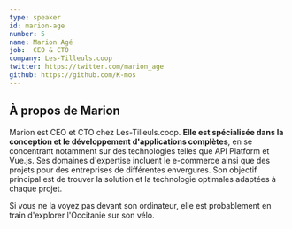 ```yaml
---
type: speaker
id: marion-age
number: 5
name: Marion Agé
job:  CEO & CTO
company: Les-Tilleuls.coop
twitter: https://twitter.com/marion_age
github: https://github.com/K-mos
---
```


## À propos de Marion

Marion est CEO et CTO chez Les-Tilleuls.coop. **Elle est spécialisée dans la conception et le développement d'applications complètes**, en se concentrant notamment sur des technologies telles que API Platform et Vue.js. Ses domaines d'expertise incluent le e-commerce ainsi que des projets pour des entreprises de différentes envergures. Son objectif principal est de trouver la solution et la technologie optimales adaptées à chaque projet.


Si vous ne la voyez pas devant son ordinateur, elle est probablement en train d'explorer l'Occitanie sur son vélo.
